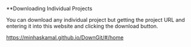 **Downloading Individual Projects

You can download any individual project but getting the project URL and entering it into this website and clicking the download button.

https://minhaskamal.github.io/DownGit/#/home
